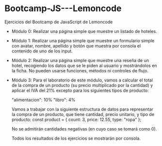 # Bootcamp-JS---Lemoncode
Ejercicios del Bootcamp de JavaScript de Lemoncode

- Módulo 0:
Realizar una página simple que muestre un listado de hoteles.

- Módulo 1: 
Realizar una página simple que muestre un formulario simple con avatar, nombre, apellido y botón que muestra por consola el contenido de uno de los input.

- Módulo 2: 
Realizar una página simple que muestre una reseña de un hotel, recogiendo los datos que se le piden al usuario y mostrándolos en la ficha. No pueden usarse funciones, métodos ni controles de flujo.

- Módulo 3:
Para el laboratorio de este módulo, vamos a calcular el total de la compra de un producto (su precio multiplicado por la cantidad) y aplicar el IVA del 21% excepto para los siguientes tipos de producto:

    "alimentacion": 10%
    "libro": 4%

    Vamos a trabajar con la siguiente estructura de datos para representar la compra de un producto, que tiene cantidad, precio unitario, y tipo de producto:
    const product = { count: 3, price: 12.55, type: "ropa" };

    No se admitirán cantidades negativas (en cuyo caso se tomará como 0).

    Todos los resultados de los ejercicios se mostrarán por consola.